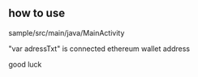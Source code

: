 ## how to use

sample/src/main/java/MainActivity

"var adressTxt" is connected ethereum wallet address

good luck